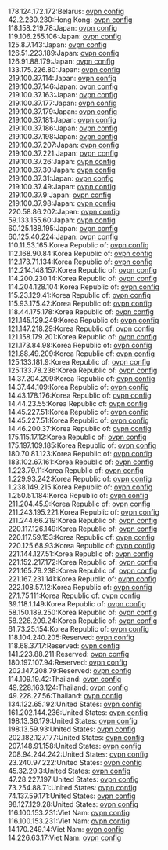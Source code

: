 178.124.172.172:Belarus: [ovpn config](vpn/178_124_172_172.ovpn)  
42.2.230.230:Hong Kong: [ovpn config](vpn/42_2_230_230.ovpn)  
118.158.219.78:Japan: [ovpn config](vpn/118_158_219_78.ovpn)  
119.106.255.106:Japan: [ovpn config](vpn/119_106_255_106.ovpn)  
125.8.7.143:Japan: [ovpn config](vpn/125_8_7_143.ovpn)  
126.51.223.189:Japan: [ovpn config](vpn/126_51_223_189.ovpn)  
126.91.88.179:Japan: [ovpn config](vpn/126_91_88_179.ovpn)  
133.175.226.80:Japan: [ovpn config](vpn/133_175_226_80.ovpn)  
219.100.37.114:Japan: [ovpn config](vpn/219_100_37_114.ovpn)  
219.100.37.146:Japan: [ovpn config](vpn/219_100_37_146.ovpn)  
219.100.37.163:Japan: [ovpn config](vpn/219_100_37_163.ovpn)  
219.100.37.177:Japan: [ovpn config](vpn/219_100_37_177.ovpn)  
219.100.37.179:Japan: [ovpn config](vpn/219_100_37_179.ovpn)  
219.100.37.181:Japan: [ovpn config](vpn/219_100_37_181.ovpn)  
219.100.37.186:Japan: [ovpn config](vpn/219_100_37_186.ovpn)  
219.100.37.198:Japan: [ovpn config](vpn/219_100_37_198.ovpn)  
219.100.37.207:Japan: [ovpn config](vpn/219_100_37_207.ovpn)  
219.100.37.221:Japan: [ovpn config](vpn/219_100_37_221.ovpn)  
219.100.37.26:Japan: [ovpn config](vpn/219_100_37_26.ovpn)  
219.100.37.30:Japan: [ovpn config](vpn/219_100_37_30.ovpn)  
219.100.37.31:Japan: [ovpn config](vpn/219_100_37_31.ovpn)  
219.100.37.49:Japan: [ovpn config](vpn/219_100_37_49.ovpn)  
219.100.37.9:Japan: [ovpn config](vpn/219_100_37_9.ovpn)  
219.100.37.98:Japan: [ovpn config](vpn/219_100_37_98.ovpn)  
220.58.86.202:Japan: [ovpn config](vpn/220_58_86_202.ovpn)  
59.133.155.60:Japan: [ovpn config](vpn/59_133_155_60.ovpn)  
60.125.188.195:Japan: [ovpn config](vpn/60_125_188_195.ovpn)  
60.125.40.224:Japan: [ovpn config](vpn/60_125_40_224.ovpn)  
110.11.53.165:Korea Republic of: [ovpn config](vpn/110_11_53_165.ovpn)  
112.168.90.84:Korea Republic of: [ovpn config](vpn/112_168_90_84.ovpn)  
112.173.71.134:Korea Republic of: [ovpn config](vpn/112_173_71_134.ovpn)  
112.214.148.157:Korea Republic of: [ovpn config](vpn/112_214_148_157.ovpn)  
114.200.230.14:Korea Republic of: [ovpn config](vpn/114_200_230_14.ovpn)  
114.204.128.104:Korea Republic of: [ovpn config](vpn/114_204_128_104.ovpn)  
115.23.129.41:Korea Republic of: [ovpn config](vpn/115_23_129_41.ovpn)  
115.93.175.42:Korea Republic of: [ovpn config](vpn/115_93_175_42.ovpn)  
118.44.175.178:Korea Republic of: [ovpn config](vpn/118_44_175_178.ovpn)  
121.145.129.249:Korea Republic of: [ovpn config](vpn/121_145_129_249.ovpn)  
121.147.218.29:Korea Republic of: [ovpn config](vpn/121_147_218_29.ovpn)  
121.158.179.201:Korea Republic of: [ovpn config](vpn/121_158_179_201.ovpn)  
121.173.84.98:Korea Republic of: [ovpn config](vpn/121_173_84_98.ovpn)  
121.88.49.209:Korea Republic of: [ovpn config](vpn/121_88_49_209.ovpn)  
125.133.181.9:Korea Republic of: [ovpn config](vpn/125_133_181_9.ovpn)  
125.133.78.236:Korea Republic of: [ovpn config](vpn/125_133_78_236.ovpn)  
14.37.204.209:Korea Republic of: [ovpn config](vpn/14_37_204_209.ovpn)  
14.37.44.109:Korea Republic of: [ovpn config](vpn/14_37_44_109.ovpn)  
14.43.178.176:Korea Republic of: [ovpn config](vpn/14_43_178_176.ovpn)  
14.44.23.55:Korea Republic of: [ovpn config](vpn/14_44_23_55.ovpn)  
14.45.227.51:Korea Republic of: [ovpn config](vpn/14_45_227_51.ovpn)  
14.45.227.51:Korea Republic of: [ovpn config](vpn/14_45_227_51.ovpn)  
14.46.200.37:Korea Republic of: [ovpn config](vpn/14_46_200_37.ovpn)  
175.115.17.12:Korea Republic of: [ovpn config](vpn/175_115_17_12.ovpn)  
175.197.109.185:Korea Republic of: [ovpn config](vpn/175_197_109_185.ovpn)  
180.70.81.123:Korea Republic of: [ovpn config](vpn/180_70_81_123.ovpn)  
183.102.67.161:Korea Republic of: [ovpn config](vpn/183_102_67_161.ovpn)  
1.223.79.11:Korea Republic of: [ovpn config](vpn/1_223_79_11.ovpn)  
1.229.93.242:Korea Republic of: [ovpn config](vpn/1_229_93_242.ovpn)  
1.238.149.215:Korea Republic of: [ovpn config](vpn/1_238_149_215.ovpn)  
1.250.51.184:Korea Republic of: [ovpn config](vpn/1_250_51_184.ovpn)  
211.204.45.9:Korea Republic of: [ovpn config](vpn/211_204_45_9.ovpn)  
211.243.195.221:Korea Republic of: [ovpn config](vpn/211_243_195_221.ovpn)  
211.244.66.219:Korea Republic of: [ovpn config](vpn/211_244_66_219.ovpn)  
220.117.126.149:Korea Republic of: [ovpn config](vpn/220_117_126_149.ovpn)  
220.117.59.153:Korea Republic of: [ovpn config](vpn/220_117_59_153.ovpn)  
220.125.68.93:Korea Republic of: [ovpn config](vpn/220_125_68_93.ovpn)  
221.144.127.51:Korea Republic of: [ovpn config](vpn/221_144_127_51.ovpn)  
221.152.217.172:Korea Republic of: [ovpn config](vpn/221_152_217_172.ovpn)  
221.165.79.238:Korea Republic of: [ovpn config](vpn/221_165_79_238.ovpn)  
221.167.231.141:Korea Republic of: [ovpn config](vpn/221_167_231_141.ovpn)  
222.108.57.12:Korea Republic of: [ovpn config](vpn/222_108_57_12.ovpn)  
27.1.75.111:Korea Republic of: [ovpn config](vpn/27_1_75_111.ovpn)  
39.118.1.149:Korea Republic of: [ovpn config](vpn/39_118_1_149.ovpn)  
58.150.189.250:Korea Republic of: [ovpn config](vpn/58_150_189_250.ovpn)  
58.226.209.24:Korea Republic of: [ovpn config](vpn/58_226_209_24.ovpn)  
61.73.25.154:Korea Republic of: [ovpn config](vpn/61_73_25_154.ovpn)  
118.104.240.205:Reserved: [ovpn config](vpn/118_104_240_205.ovpn)  
118.68.37.17:Reserved: [ovpn config](vpn/118_68_37_17.ovpn)  
141.223.88.211:Reserved: [ovpn config](vpn/141_223_88_211.ovpn)  
180.197.107.94:Reserved: [ovpn config](vpn/180_197_107_94.ovpn)  
202.147.208.79:Reserved: [ovpn config](vpn/202_147_208_79.ovpn)  
114.109.19.42:Thailand: [ovpn config](vpn/114_109_19_42.ovpn)  
49.228.163.124:Thailand: [ovpn config](vpn/49_228_163_124.ovpn)  
49.228.27.56:Thailand: [ovpn config](vpn/49_228_27_56.ovpn)  
134.122.65.192:United States: [ovpn config](vpn/134_122_65_192.ovpn)  
161.202.144.236:United States: [ovpn config](vpn/161_202_144_236.ovpn)  
198.13.36.179:United States: [ovpn config](vpn/198_13_36_179.ovpn)  
198.13.59.93:United States: [ovpn config](vpn/198_13_59_93.ovpn)  
202.182.127.177:United States: [ovpn config](vpn/202_182_127_177.ovpn)  
207.148.91.158:United States: [ovpn config](vpn/207_148_91_158.ovpn)  
208.94.244.242:United States: [ovpn config](vpn/208_94_244_242.ovpn)  
23.240.97.222:United States: [ovpn config](vpn/23_240_97_222.ovpn)  
45.32.29.3:United States: [ovpn config](vpn/45_32_29_3.ovpn)  
47.28.227.197:United States: [ovpn config](vpn/47_28_227_197.ovpn)  
73.254.88.71:United States: [ovpn config](vpn/73_254_88_71.ovpn)  
74.137.59.171:United States: [ovpn config](vpn/74_137_59_171.ovpn)  
98.127.129.28:United States: [ovpn config](vpn/98_127_129_28.ovpn)  
116.100.153.231:Viet Nam: [ovpn config](vpn/116_100_153_231.ovpn)  
116.100.153.231:Viet Nam: [ovpn config](vpn/116_100_153_231.ovpn)  
14.170.249.14:Viet Nam: [ovpn config](vpn/14_170_249_14.ovpn)  
14.226.63.17:Viet Nam: [ovpn config](vpn/14_226_63_17.ovpn)  

